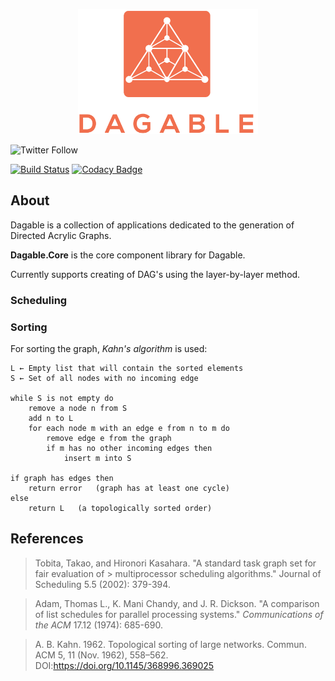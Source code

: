 <p align="center">
  <img src="./Documentation/images/Logo.png" height="200px" />
</p>


![Twitter Follow](https://img.shields.io/twitter/follow/jwmxyz?label=%40jwmxyz&style=social)

[![Build Status](https://travis-ci.com/Dagable/Dagable.Core.svg?token=yE1jQHJ1CjkJeVSaVSDa&branch=main)](https://travis-ci.com/Dagable/Dagable.Core) [![Codacy Badge](https://app.codacy.com/project/badge/Grade/c09f67e58b27454abf4272366cc46bb2)](https://www.codacy.com?utm_source=github.com&amp;utm_medium=referral&amp;utm_content=Dagable/Dagable.Core&amp;utm_campaign=Badge_Grade)

## About

Dagable is a collection of applications dedicated to the generation of Directed Acrylic Graphs.

**Dagable.Core** is the core component library for Dagable. 

Currently supports creating of DAG's using the layer-by-layer method.



### Scheduling




### Sorting

For sorting the graph, *Kahn's algorithm* is used:


```
L ← Empty list that will contain the sorted elements
S ← Set of all nodes with no incoming edge

while S is not empty do
    remove a node n from S
    add n to L
    for each node m with an edge e from n to m do
        remove edge e from the graph
        if m has no other incoming edges then
            insert m into S

if graph has edges then
    return error   (graph has at least one cycle)
else 
    return L   (a topologically sorted order)
```

## References

> Tobita, Takao, and Hironori Kasahara. "A standard task graph set for fair evaluation of > multiprocessor scheduling algorithms." Journal of Scheduling 5.5 (2002): 379-394.

> Adam, Thomas L., K. Mani Chandy, and J. R. Dickson. "A comparison of list schedules for parallel processing systems." *Communications of the ACM* 17.12 (1974): 685-690.

> A. B. Kahn. 1962. Topological sorting of large networks. Commun. ACM 5, 11 (Nov. 1962), 558–562. DOI:https://doi.org/10.1145/368996.369025
